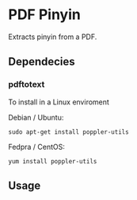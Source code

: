 # PDF Pinyin

Extracts pinyin from a PDF.

## Dependecies

### pdftotext

To install in a Linux enviroment

Debian / Ubuntu:

```
sudo apt-get install poppler-utils
```

Fedpra / CentOS:

```
yum install poppler-utils
```

## Usage
